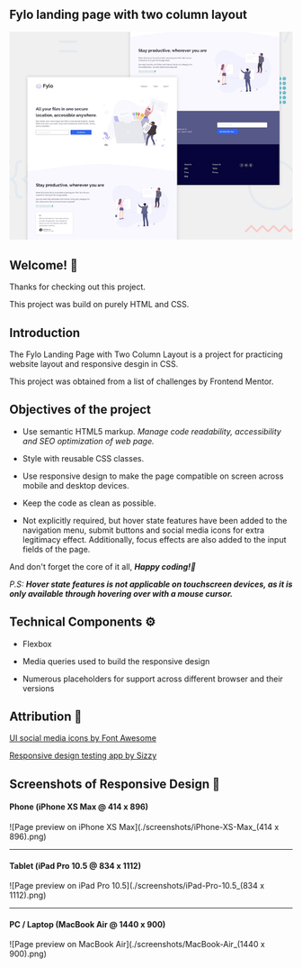 ## Fylo landing page with two column layout

![Design preview for the Fylo landing page with two column layout challenge](./design/desktop-preview.jpg)

## Welcome! 👋

Thanks for checking out this project.

This project was build on purely HTML and CSS.

## Introduction

The Fylo Landing Page with Two Column Layout is a project for practicing website layout and responsive desgin in CSS.

This project was obtained from a list of challenges by Frontend Mentor.

## Objectives of the project

* Use semantic HTML5 markup. *Manage code readability, accessibility and SEO optimization of web page.*

* Style with reusable CSS classes. 

* Use responsive design to make the page compatible on screen across mobile and desktop devices.

* Keep the code as clean as possible.

* Not explicitly required, but hover state features have been added to the navigation menu, submit buttons and social media icons for extra legitimacy effect. Additionally, focus effects are also added to the input fields of the page.

And don't forget the core of it all, _**Happy coding!🚀**_

_P.S:_ _**Hover state features is not applicable on touchscreen devices, as it is only available through hovering over with a mouse cursor.**_

## Technical Components :gear:

* Flexbox

* Media queries used to build the responsive design

* Numerous placeholders for support across different browser and their versions

## Attribution :bookmark:

[UI social media icons by Font Awesome](https://fontawesome.com/ "Font Awesome")

[Responsive design testing app by Sizzy](https://a.paddle.com/v2/click/49831/114619?link=1947/ "Sizzy.co")

## Screenshots of Responsive Design :camera_flash:

#### Phone (iPhone XS Max @ 414 x 896)
![Page preview on iPhone XS Max](./screenshots/iPhone-XS-Max_(414 x 896).png)
<hr />

#### Tablet (iPad Pro 10.5 @ 834 x 1112)
![Page preview on iPad Pro 10.5](./screenshots/iPad-Pro-10.5_(834 x 1112).png)
<hr />

#### PC / Laptop (MacBook Air @ 1440 x 900)
![Page preview on MacBook Air](./screenshots/MacBook-Air_(1440 x 900).png)
